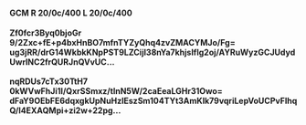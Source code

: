 #### GCM R 20/0c/400 L 20/0c/400
**Zf0fcr3Byq0bjoGr**<br/>**9/2Zxc+fE+p4bxHnBO7mfnTYZyQhq4zvZMACYMJo/Fg=**<br/>**ug3jRR/drG14WkbkKNpPST9LZCijI38nYa7khjsIflg2oj/AYRuWyzGCJUdydUwrlNC2frQURJnQVvUC...**<br/><br/>
**nqRDUs7cTx30TtH7**<br/>**0kWVwFhJi1I/QxrSSmxz/tlnN5W/2caEeaLGHr31Owo=**<br/>**dFaY9OEbFE6dqxgkUpNuHzlEszSm104TYt3AmKlk79vqriLepVoUCPvFIhqQ/l4EXAQMpi+zi2w+22pg...**